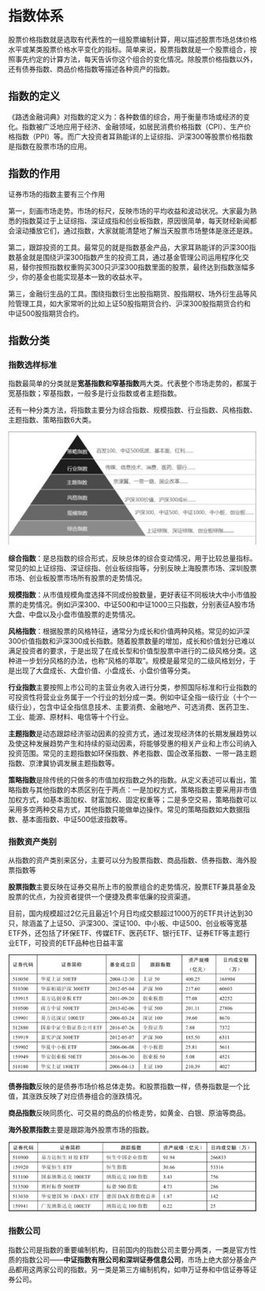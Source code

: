 # 指数体系

股票价格指数就是选取有代表性的一组股票编制计算，用以描述股票市场总体价格水平或某类股票价格水平变化的指标。简单来说，股票指数就是一个股票组合，按照事先约定的计算方法，每天告诉你这个组合的变化情况。除股票价格指数以外，还有债券指数、商品价格指数等描述各种资产的指数。

## 指数的定义

《路透金融词典》对指数的定义为：各种数值的综合，用于衡量市场或经济的变化。指数被广泛地应用于经济、金融领域，如居民消费价格指数（CPI）、生产价格指数（PPI）等。而广大投资者耳熟能详的上证综指、沪深300等股票价格指数是指数在股票市场的应用。

## 指数的作用

证券市场的指数主要有三个作用

第一，刻画市场走势。市场的标尺，反映市场的平均收益和波动状况。大家最为熟悉的指数莫过于上证综指、深证成指和创业板指数，原因很简单，每天财经新闻都会滚动播放它们，通过指数，大家就能清楚地了解当天股票市场整体是涨还是跌。

第二，跟踪投资的工具。最常见的就是指数基金产品，大家耳熟能详的沪深300指数基金就是围绕沪深300指数产生的投资工具，通过基金管理公司运用程序化交易，替你按照指数权重购买300只沪深300指数里面的股票，最终达到指数涨幅多少，你的基金也能实现基本一致的收益水平。

第三，金融衍生品的工具。围绕指数衍生出股指期货、股指期权、场外衍生品等风险管理工具，如大家常听的比如上证50股指期货合约、沪深300股指期货合约和中证500股指期货合约。

## 指数分类

### 指数选样标准

指数最简单的分类就是**宽基指数和窄基指数**两大类。代表整个市场走势的，都属于宽基指数；窄基指数，一般多是行业指数或者主题指数。

还有一种分类方法，将指数主要分为综合指数、规模指数、行业指数、风格指数、主题指数、策略指数6大类。

![index-types](./_static/index-types.png)

**综合指数**：是总指数的综合形式，反映总体的综合变动情况，用于比较总量指标。常见的如上证综指、深证综指、创业板综指等，分别反映上海股票市场、深圳股票市场、创业板股票市场所有股票的走势情况。

**规模指数**：从市值规模角度选择不同成份股数量，更好表征不同板块大中小市值股票的走势情况。例如沪深300、中证500和中证1000三只指数，分别表征A股市场大盘、中盘以及小盘市值股票的走势情况。

**风格指数**：根据股票的风格特征，通常分为成长和价值两种风格。常见的如沪深300价值指数和沪深300成长指数。随着股票数量的增加，成长和价值划分已难以满足投资者的要求，于是出现了在成长型和价值型股票中进行的二级风格分类。这种进一步划分风格的办法，也称“风格的萃取”。规模是最常见的二级风格划分，于是出现了大盘成长、大盘价值、小盘成长、小盘价值等分类。

**行业指数**主要按照上市公司的主营业务收入进行分类，参照国际标准和行业指数的可投资性将营业业务属于一个行业的划分成一类。例如中证全指一级行业（十个一级行业），包含中证全指信息技术、主要消费、金融地产、可选消费、医药卫生、工业、能源、原材料、电信等十个行业。

**主题指数**是动态跟踪经济驱动因素的投资方式，通过发现经济体的长期发展趋势以及使这种发展趋势产生和持续的驱动因素，将能够受惠的相关产业和上市公司纳入投资范围。常见的主题指数如环保指数、养老指数、国企改革指数、一带一路主题指数、京津冀协调发展主题指数等。

**策略指数**是除传统的只做多的市值加权指数之外的指数。从定义表述可以看出，策略指数与其他指数的本质区别在于两点：一是加权方式，策略指数主要采用非市值加权方式，如基本面加权、财富加权、固定权重等；二是多空交易，策略指数可以采用多空两种交易方式，其他指数只能做单边操作。常见的策略指数如大数据指数、基本面指数、中证500低波指数等。



###  指数资产类别

从指数的资产类别来区分，主要可以分为股票指数、商品指数、债券指数、海外股票指数等

**股票指数**主要反映在证券交易所上市的股票组合的走势情况，股票ETF兼具基金及股票的优点，为投资者提供一个便捷及费率低廉的投资渠道。

目前，国内规模超过2亿元且最近1个月日均成交额超过1000万的ETF共计达到30只，除涵盖了上证50、沪深300、深证100、中小板、中证500、创业板等宽基ETF外，还包括了环保ETF、传媒ETF、医药ETF、银行ETF、证券ETF等主题行业ETF，可投资的ETF品种也日益丰富

![股票ETF1](./_static/股票ETF1.png)

**债券指数**反映的是债券市场价格总体走势。和股票指数一样，债券指数是一个比值，其涨跌反映了对应债券组合的涨跌情况。

**商品指数**反映同质化、可交易的商品的价格走势，如黄金、白银、原油等商品。

**海外股票指数**主要是跟踪海外股票市场的指数。

![海外指数ETF](./_static/海外指数ETF.png)



### 指数公司

指数公司是指数的重要编制机构，目前国内的指数公司主要分两类，一类是官方性质的指数公司——**中证指数有限公司和深圳证券信息公司**，市场上绝大部分基金产品都用这两家公司的指数。另一类是第三方编制机构，如申万证券和中信证券等证券公司。